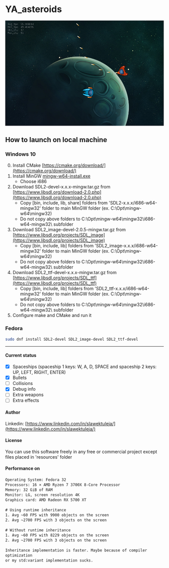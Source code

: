 # YA_asteroids

![s1](screenshots/s1.png)

## How to launch on local machine

### Windows 10

0. Install CMake [https://cmake.org/download/](https://cmake.org/download/)
1. Install MinGW [mingw-w64-install.exe](http://sourceforge.net/projects/mingw-w64/files/Toolchains%20targetting%20Win32/Personal%20Builds/mingw-builds/installer/mingw-w64-install.exe/download)
   - Choose i686
2. Download SDL2-devel-x.x.x-mingw.tar.gz from [https://www.libsdl.org/download-2.0.php](https://www.libsdl.org/download-2.0.php)
   - Copy \[bin, include, lib, share\] folders from 'SDL2-x.x.x/i686-w64-mingw32' folder to main MinGW folder (ex. C:\Opt\mingw-w64\mingw32)
   - Do not copy above folders to C:\Opt\mingw-w64\mingw32\i686-w64-mingw32\ subfolder
3. Download SDL2_image-devel-2.0.5-mingw.tar.gz from [https://www.libsdl.org/projects/SDL_image](https://www.libsdl.org/projects/SDL_image)
   - Copy \[bin, include, lib\] folders from 'SDL2_image-x.x.x/i686-w64-mingw32' folder to main MinGW folder (ex. C:\Opt\mingw-w64\mingw32)
   - Do not copy above folders to C:\Opt\mingw-w64\mingw32\i686-w64-mingw32\ subfolder
4. Download SDL2_ttf-devel-x.x.x-mingw.tar.gz from [https://www.libsdl.org/projects/SDL_ttf](https://www.libsdl.org/projects/SDL_ttf)
   - Copy \[bin, include, lib\] folders from 'SDL2_ttf-x.x.x/i686-w64-mingw32' folder to main MinGW folder (ex. C:\Opt\mingw-w64\mingw32)
   - Do not copy above folders to C:\Opt\mingw-w64\mingw32\i686-w64-mingw32\ subfolder
5. Configure make and CMake and run it

### Fedora

```bash
sudo dnf install SDL2-devel SDL2_image-devel SDL2_ttf-devel
```

---

#### Current status

- [x] Spaceships (spaceship 1 keys: W, A, D, SPACE and spaceship 2 keys: UP, LEFT, RIGHT, ENTER)
- [x] Bullets
- [ ] Collisions
- [x] Debug info
- [ ] Extra weapons
- [ ] Extra effects

#### Author

Linkedin: [https://www.linkedin.com/in/slawektuleja/](https://www.linkedin.com/in/slawektuleja/)

#### License

You can use this software freely in any free or commercial project except files placed in 'resources' folder


#### Performance on
    
    Operating System: Fedora 32
    Processors: 16 × AMD Ryzen 7 3700X 8-Core Processor
    Memory: 32 GiB of RAM
    Monitor: LG, screen resolution 4K
    Graphics card: AMD Radeon RX 5700 XT

    # Using runtime inheritance
    1. Avg ~60 FPS with 9900 objects on the screen
    2. Avg ~2700 FPS with 3 objects on the screen
    
    # Without runtime inheritance
    1. Avg ~60 FPS with 8229 objects on the screen
    2. Avg ~2700 FPS with 3 objects on the screen
    
    Inheritance implementation is faster. Maybe because of compiler optimization
    or my std:variant implementation sucks.
